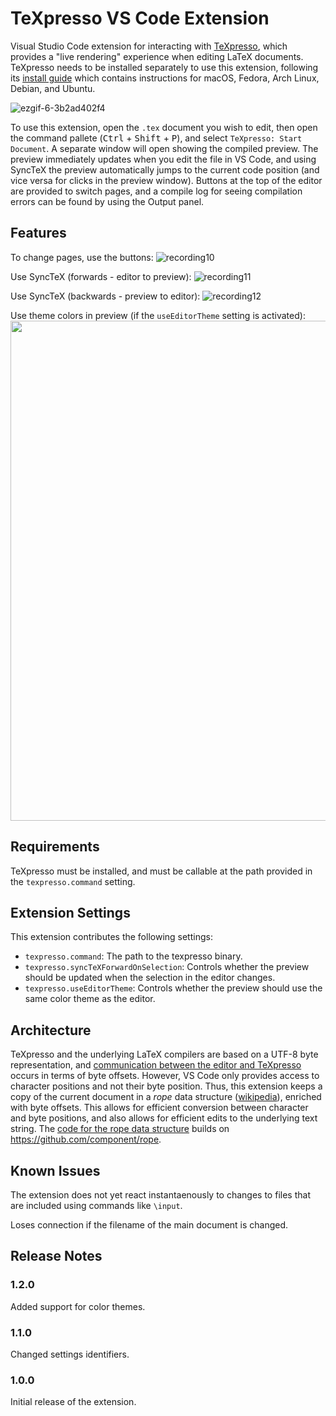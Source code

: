 # TeXpresso VS Code Extension
Visual Studio Code extension for interacting with [TeXpresso](https://github.com/let-def/texpresso/), which provides a "live rendering" experience when editing LaTeX documents. TeXpresso needs to be installed separately to use this extension, following its [install guide](https://github.com/let-def/texpresso/blob/main/INSTALL.md) which contains instructions for macOS, Fedora, Arch Linux, Debian, and Ubuntu.

![ezgif-6-3b2ad402f4](https://github.com/DominikPeters/texpresso-vscode/assets/3543224/0ff5cf57-5a2e-48cd-9e5f-633a5ed44411)

To use this extension, open the `.tex` document you wish to edit, then open the command pallete (<kbd>Ctrl</kbd> + <kbd>Shift</kbd> + <kbd>P</kbd>), and select `TeXpresso: Start Document`. A separate window will open showing the compiled preview. The preview immediately updates when you edit the file in VS Code, and using SyncTeX the preview automatically jumps to the current code position (and vice versa for clicks in the preview window). Buttons at the top of the editor are provided to switch pages, and a compile log for seeing compilation errors can be found by using the Output panel.

## Features

To change pages, use the buttons:
![recording10](https://github.com/DominikPeters/texpresso-vscode/assets/3543224/2dbfb081-409e-4f31-b3af-e64cea25414b)

Use SyncTeX (forwards - editor to preview):
![recording11](https://github.com/DominikPeters/texpresso-vscode/assets/3543224/80824192-f9e9-4f71-9959-df5ed7d5d617)

Use SyncTeX (backwards - preview to editor):
![recording12](https://github.com/DominikPeters/texpresso-vscode/assets/3543224/4a9c7709-275f-48d5-b6f9-dcaeede0c622)

Use theme colors in preview (if the `useEditorTheme` setting is activated):
<img src="https://github.com/DominikPeters/texpresso-vscode/assets/3543224/8b09d947-82cc-418b-a4d0-a0b66f75dd49" width="800">

## Requirements

TeXpresso must be installed, and must be callable at the path provided in the `texpresso.command` setting.

## Extension Settings

This extension contributes the following settings:

* `texpresso.command`: The path to the texpresso binary.
* `texpresso.syncTeXForwardOnSelection`: Controls whether the preview should be updated when the selection in the editor changes.
* `texpresso.useEditorTheme`: Controls whether the preview should use the same color theme as the editor.

## Architecture

TeXpresso and the underlying LaTeX compilers are based on a UTF-8 byte representation, and [communication between the editor and TeXpresso](https://github.com/let-def/texpresso/blob/main/EDITOR-PROTOCOL.md) occurs in terms of byte offsets. However, VS Code only provides access to character positions and not their byte position. Thus, this extension keeps a copy of the current document in a *rope* data structure ([wikipedia](https://en.wikipedia.org/wiki/Rope_(data_structure))), enriched with byte offsets. This allows for efficient conversion between character and byte positions, and also allows for efficient edits to the underlying text string. The [code for the rope data structure](https://github.com/DominikPeters/texpresso-vscode/blob/master/src/rope.ts) builds on https://github.com/component/rope.

## Known Issues

The extension does not yet react instantaenously to changes to files that are included using commands like `\input`.

Loses connection if the filename of the main document is changed.

## Release Notes

### 1.2.0

Added support for color themes.

### 1.1.0

Changed settings identifiers.

### 1.0.0

Initial release of the extension.
